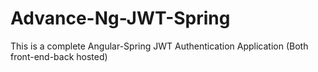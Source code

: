 # Advance-Ng-JWT-Spring
This is a complete Angular-Spring JWT Authentication Application (Both front-end-back hosted)
